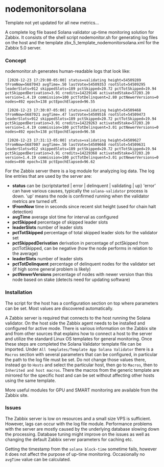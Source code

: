 # nodemonitorsolana

Template not yet updated for all new metrics...

A complete log file based Solana validator up-time monitoring solution for Zabbix. It consists of the shell script nodemonitor.sh for generating log files on the host and the template zbx_5_template_nodemonitorsolana.xml for the Zabbix 5.0 server.

### Concept

nodemonitor.sh generates human-readable logs that look like:

`
[2020-12-23 17:29:00-05:00] status=validating height=54509289 tFromNow=5687043 avgTime=.50 lastVote=54509353 rootSlot=54509295 leaderSlots=912 skippedSlots=189 pctSkipped=20.72 pctTotSkipped=19.94 pctSkippedDerivation=3.91 credits=14229146 activatedStake=57203.20 version=1.4.19 commission=100 pctTotDelinquent=2.80 pctNewerVersions=0 nodes=492 epoch=138 pctEpochElapsed=96.55`
 
`
[2020-12-23 17:30:07-05:00] status=validating height=54509468 tFromNow=5687021 avgTime=.47 lastVote=54509516 rootSlot=54509473 leaderSlots=912 skippedSlots=189 pctSkipped=20.72 pctTotSkipped=19.94 pctSkippedDerivation=3.91 credits=14229263 activatedStake=57203.20 version=1.4.19 commission=100 pctTotDelinquent=3.01 pctNewerVersions=0 nodes=492 epoch=138 pctEpochElapsed=96.58`
 
`
[2020-12-23 17:31:13-05:00] status=validating height=54509627 tFromNow=5687007 avgTime=.50 lastVote=54509668 rootSlot=54509631 leaderSlots=912 skippedSlots=189 pctSkipped=20.72 pctTotSkipped=19.94 pctSkippedDerivation=3.91 credits=14229368 activatedStake=57203.20 version=1.4.19 commission=100 pctTotDelinquent=3.01 pctNewerVersions=0 nodes=490 epoch=138 pctEpochElapsed=96.62`

For the Zabbix server there is a log module for analyzing log data. The log line entries that are used by the server are:

* **status** can be {scriptstarted | error | delinquent | validating | up} 'error' can have various causes, typically the `solana-validator` process is down. 'up' means the node is confirmed running when the validator metrics are turned off.
* **tFromNow** time in seconds since recent slot height (used for chain halt detection)
* **avgTime**  average slot time for interval as configured 
* **pctSkipped** percentage of skipped leader slots
* **leaderSlots** number of leader slots
* **pctTotSkipped** percentage of total skipped leader slots for the validator set 
* **pctSkippedDerivation** derivation in percentage of pctSkipped from pctTotSkipped, can be negative (how the node performs in relation to the average)
* **leaderSlots** number of leader slots
* **pctTotDelinquent** percentage of delinquent nodes for the validator set (if high some general problem is likely)
* **pctNewerVersions** percentage of nodes with newer version than this node based on stake (detects need for updating software)

### Installation

The script for the host has a configuration section on top where parameters can be set. Most values are discovered automatically.

A Zabbix server is required that connects to the host running the Solana validator. On the host side the Zabbix agent needs to be installed and configured for active mode. There is various information on the Zabbix site and from other sources that explains how to connect a host to the server and utilize the standard Linux OS templates for general monitoring. Once these steps are completed the Solana Validator template file can be imported. Under `All templates/Template App Solana Validator` there is a `Macros` section with several parameters that can be configured, in particular the path to the log file must be set. Do not change those values there, instead go to `Hosts` and select the particular host, then go to `Macros`, then to `Inherited and host macros`. There the macros from the generic template are mirrored for the specific host and can be set without affecting other hosts using the same template.

More useful modules for GPU and SMART monitoring are available from the Zabbix site.


### Issues

The Zabbix server is low on resources and a small size VPS is sufficient. However, lags can occur with the log file module. Performance problems with the server are mostly caused by the underlying database slowing down the processing. Database tuning might improve on the issues as well as changing the default Zabbix server parameters for caching etc.

Getting the timestamp from the `solana block-time` sometime fails, however it does not affect the purpose of up-time monitoring. Occasionally no `avgTime` value can be calculated.
